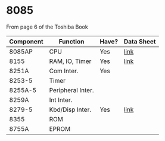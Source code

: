 # 8085

From page 6 of the Toshiba Book

| Component | Function          | Have? | Data Sheet |
|-----------|-------------------|-------|------------|
| 8085AP    | CPU               | Yes   | [link](https://github.com/querry43/8085/blob/master/documentation/intel-8085-datasheet.pdf) |
| 8155      | RAM, IO, Timer    | Yes   | [link](https://github.com/querry43/8085/blob/master/documentation/intel-8155-datasheet.pdf) |
| 8251A     | Com Inter.        | Yes   |
| 8253-5    | Timer             |       |
| 8255A-5   | Peripheral Inter. |       |
| 8259A     | Int Inter.        |       |
| 8279-5    | Kbd/Disp Inter.   | Yes   | [link](https://github.com/querry43/8085/blob/master/documentation/intel-8279-5-datasheet.pdf) |
| 8355      | ROM               |       |
| 8755A     | EPROM             |       |
